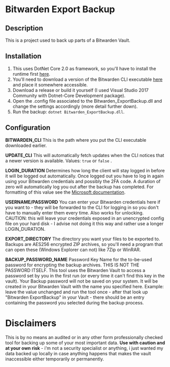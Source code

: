 # Bitwarden Export Backup
## Description
This is a project used to back up parts of a Bitwarden Vault. 

## Installation

 1. This uses DotNet Core 2.0 as framework, so you'll have to install the runtime first [here](https://dotnet.microsoft.com/download).
 2. You'll need to download a version of the Bitwarden CLI executable [here](https://github.com/bitwarden/cli/releases) and place it somewhere accessible.
 3. Download a release or build it yourself (I used Visual Studio 2017 Community with Dotnet-Core Development package).
 4. Open the .config file associated to the Bitwarden_ExportBackup.dll and change the settings accordingly (more detail further down).
 5. Run the backup: `dotnet Bitwarden_ExportBackup.dll`.
## Configuration
**BITWARDEN_CLI**
This is the path where you put the CLI executable downloaded earlier. 

**UPDATE_CLI**
This will automatically fetch updates  when the CLI notices that a newer version is available.
Values: `true` or `false` .

**LOGIN_DURATION**
Determines how long the client will stay logged in before it will be logged out automatically. Once logged out you have to log in again using your Bitwarden credentials and possibly the 2FA code.
A duration of zero will automatically log you out after the backup has completed.
For formatting of this value see the [Microsoft documentation](https://docs.microsoft.com/en-us/dotnet/standard/base-types/standard-timespan-format-strings#the-constant-c-format-specifier).

**USERNAME/PASSWORD**
You can enter your Bitwarden credentials here if you want to - they will be forwarded to the CLI for logging in so you don't have to manually enter them every time. Also works for unlocking.
CAUTION: this will leave your credentials exposed in an unencrypted config file on your hard disk - I advise not doing it this way and rather use a longer LOGIN_DURATION.

**EXPORT_DIRECTORY**
The directory you want your files to be exported to. Backups are AES256 encrypted ZIP archives, so you'll need a  program that can open these (Windows Explorer can not) like 7Zip or WinRAR.

**BACKUP_PASSWORD_NAME**
Password Key Name for the to-be-used password for encrypting the backup archives.
THIS IS NOT THE PASSWORD ITSELF.
This tool uses the Bitwarden Vault to access a password set by you in the first run (or every time it can't find this key in the vault). Your Backup password will not be saved on your system. It will be created in your Bitwarden Vault with the name you specified here. 
Example: leave the value unchanged and run the tool once - after that look up "Bitwarden ExportBackup" in your Vault - there should be an entry containing the password you selected during the backup process.

# Disclaimers
This is by no means an audited or in any other form professionally checked tool for backing up some of your most important data. **Use with caution and at your own risk** - i'm not a security specialist or anything, i just wanted my data backed up locally in case anything happens that makes the vault inaccessible either temporarily or permanently.
